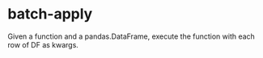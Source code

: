 # batch-apply
Given a function and a pandas.DataFrame, execute the function with each row of DF as kwargs.
